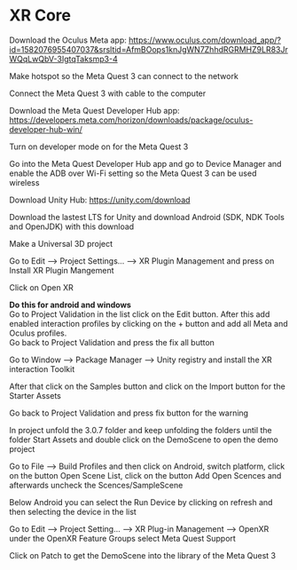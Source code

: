 # XR Core

Download the Oculus Meta app: https://www.oculus.com/download_app/?id=1582076955407037&srsltid=AfmBOops1knJgWN7ZhhdRGRMHZ9LR83JrWQqLwQbV-3IgtqTaksmp3-4 </br>

Make hotspot so the Meta Quest 3 can connect to the network </br>

Connect the Meta Quest 3 with cable to the computer </br>

Download the Meta Quest Developer Hub app:  https://developers.meta.com/horizon/downloads/package/oculus-developer-hub-win/ </br>

Turn on developer mode on for the Meta Quest 3 </br>

Go into the Meta Quest Developer Hub app and go to Device Manager and enable the ADB over Wi-Fi setting so the Meta Quest 3 can be used wireless </br>

Download Unity Hub: https://unity.com/download </br>

Download the lastest LTS for Unity and download Android (SDK, NDK Tools and OpenJDK) with this download </br>

Make a Universal 3D project </br>

Go to Edit --> Project Settings... --> XR Plugin Management and press on Install XR Plugin Mangement </br>

Click on Open XR </br>

**Do this for android and windows** </br>
Go to Project Validation in the list click on the Edit button. After this add enabled interaction profiles by clicking on the + button and add all Meta and Oculus profiles. </br> 
Go back to Project Validation and press the fix all button </br>

Go to Window --> Package Manager --> Unity registry and install the XR interaction Toolkit </br>

After that click on the Samples button and click on the Import button for the Starter Assets </br>

Go back to Project Validation and press fix button for the warning </br>

In project unfold the 3.0.7 folder and keep unfolding the folders until the folder Start Assets and double click on the DemoScene to open the demo project </br>

Go to File --> Build Profiles and then click on Android, switch platform, click on the button Open Scene List, click on the button Add Open Scences and afterwards uncheck the Scences/SampleScene </br> 

Below Android you can select the Run Device by clicking on refresh and then selecting the device in the list </br>

Go to Edit --> Project Setting... --> XR Plug-in Management --> OpenXR under the OpenXR Feature Groups select Meta Quest Support </br>

Click on Patch to get the DemoScene into the library of the Meta Quest 3 </br>








